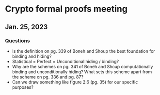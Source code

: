 # Crypto formal proofs meeting

## Jan. 25, 2023

### Questions
- Is the definition on pg. 339 of Boneh and Shoup the best foundation for binding and hiding?
- Statistical = Perfect = Unconditional hiding / binding?
- Why are the schemes on pg. 341 of Boneh and Shoup computationally binding and unconditionally hiding? What sets this scheme apart from the scheme on pg. 336 and pg. 87?
- Can we draw something like figure 2.6 (pg. 35) for our specific purposes?

